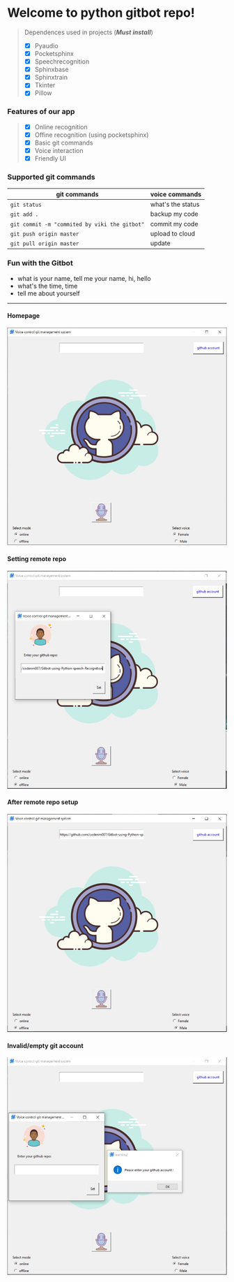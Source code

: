 #       Welcome to python gitbot repo!
>Dependences used in projects (***Must install***)
> * [x] Pyaudio
> * [x] Pocketsphinx
> * [x] Speechrecognition
> * [x] Sphinxbase
> * [x] Sphinxtrain
> * [x] Tkinter
> * [x] Pillow

###     Features of our app

> * [x] Online recognition
> * [x] Offine recognition (using pocketsphinx)
> * [x] Basic git commands
> * [x] Voice interaction
> * [x] Friendly UI

###     Supported git commands
|git commands   | voice commands |
| ----- | ----- |
| ```git status```  | what's the status |
| ```git add .```  | backup my code |
| ```git commit -m "commited by viki the gitbot"```  | commit my code |
| ```git push origin master```  | upload to cloud |
| ```git pull origin master```  | update |

###     Fun with the Gitbot
* what is your name, tell me your name, hi, hello
* what's the time, time
* tell me about yourself

____

####        Homepage
![homepage](./screenshots/home.jpeg)

####        Setting remote repo
![Setting_remote_repo](./screenshots/3.jpeg)

####        After remote repo setup
![After_remote_repo_setup](./screenshots/4.jpeg)

####        Invalid/empty git account
![Invalid/empty_git_account](./screenshots/2.jpeg)

